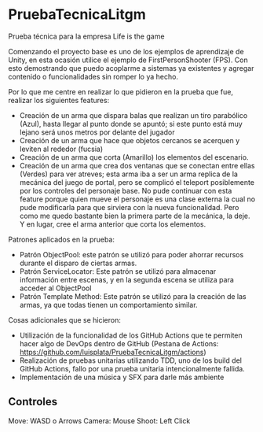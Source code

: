 # PruebaTecnicaLitgm
Prueba técnica para la empresa Life is the game

Comenzando el proyecto base es uno de los ejemplos de aprendizaje de Unity, en esta ocasión utilice el ejemplo de FirstPersonShooter (FPS). Con esto demostrando que puedo acoplarme a sistemas ya existentes y agregar contenido o funcionalidades sin romper lo ya hecho.

Por lo que me centre en realizar lo que pidieron en la prueba que fue, realizar los siguientes features:

- Creación de un arma que dispara balas que realizan un tiro parabólico (Azul), hasta llegar al punto donde se apuntó; si este punto está muy lejano será unos metros por delante del jugador
- Creación de un arma que hace que objetos cercanos se acerquen y leviten al rededor (fucsia)
- Creación de un arma que corta (Amarillo) los elementos del escenario.
- Creación de un arma que crea dos ventanas que se conectan entre ellas (Verdes) para ver atreves; esta arma iba a ser un arma replica de la mecánica del juego de portal, pero se complicó el teleport posiblemente por los controles del personaje base. No pude continuar con esta feature porque quien mueve el personaje es una clase externa la cual no pude modificarla para que sirviera con la nueva funcionalidad. Pero como me quedo bastante bien la primera parte de la mecánica, la deje. Y en lugar, cree el arma anterior que corta los elementos.


Patrones aplicados en la prueba:

- Patrón ObjectPool: este patrón se utilizó para poder ahorrar recursos durante el disparo de ciertas armas.
- Patrón ServiceLocator: Este patrón se utilizó para almacenar información entre escenas, y en la segunda escena se utiliza para acceder al ObjectPool
- Patrón Template Method: Este patrón se utilizó para la creación de las armas, ya que todas tienen un comportamiento similar.

Cosas adicionales que se hicieron:
- Utilización de la funcionalidad de los GitHub Actions que te permiten hacer algo de DevOps dentro de GitHub (Pestana de Actions: https://github.com/luisplata/PruebaTecnicaLitgm/actions)
- Realización de pruebas unitarias utilizando TDD, uno de los build del GitHub Actions, fallo por una prueba unitaria intencionalmente fallida.
- Implementación de una música y SFX para darle más ambiente


## Controles
Move: WASD o Arrows
Camera: Mouse
Shoot: Left Click
